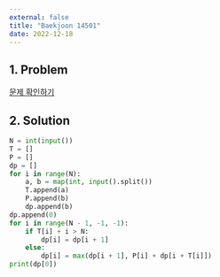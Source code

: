 ```yaml
---
external: false
title: "Baekjoon 14501"
date: 2022-12-18
---
```


## 1. Problem

[문제 확인하기](https://www.acmicpc.net/problem/14501)

## 2. Solution

```python
N = int(input())
T = []
P = []
dp = []
for i in range(N):
    a, b = map(int, input().split())
    T.append(a)
    P.append(b)
    dp.append(b)
dp.append(0)
for i in range(N - 1, -1, -1):
    if T[i] + i > N:
        dp[i] = dp[i + 1]
    else:
        dp[i] = max(dp[i + 1], P[i] + dp[i + T[i]])
print(dp[0])
```
